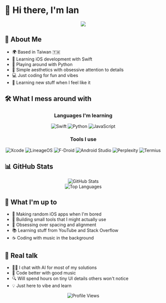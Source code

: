 # 👋 Hi there, I'm Ian

<div align="center">
  <img src="https://readme-typing-svg.herokuapp.com?font=Fira+Code&size=24&pause=1000&color=00D8FF&center=true&vCenter=true&width=435&lines=Welcome+to+my+GitHub!;Vibe+Coding;UI+Perfectionist;Learni[...]">
</div>

## 🚀 About Me

- 🌍 Based in Taiwan 🇹🇼
- 📱 Learning iOS development with Swift
- 🐍 Playing around with Python
- 🎨 Simple aesthetics with obsessive attention to details
- 💻 Just coding for fun and vibes
- 🎯 Learning new stuff when I feel like it



## 🛠️ What I mess around with

<div align="center">

### Languages I'm learning
![Swift](https://img.shields.io/badge/Swift-FA7343?style=for-the-badge&logo=swift&logoColor=white)
![Python](https://img.shields.io/badge/Python-3776AB?style=for-the-badge&logo=python&logoColor=white)
![JavaScript](https://img.shields.io/badge/JavaScript-F7DF1E?style=for-the-badge&logo=javascript&logoColor=black)

### Tools I use

![Xcode](https://img.shields.io/badge/Xcode-007ACC?style=for-the-badge&logo=xcode&logoColor=white)
![LineageOS](https://img.shields.io/badge/LineageOS-167C80?style=for-the-badge&logo=lineageos&logoColor=white)
![F-Droid](https://img.shields.io/badge/F--Droid-1976D2?style=for-the-badge&logo=f-droid&logoColor=white)
![Android Studio](https://img.shields.io/badge/Android%20Studio-3DDC84?style=for-the-badge&logo=android-studio&logoColor=white)
![Perplexity](https://img.shields.io/badge/Perplexity-000000?style=for-the-badge&logo=perplexity&logoColor=white)
![Termius](https://img.shields.io/badge/Termius-19A974?style=for-the-badge&logo=termius&logoColor=white)

</div>

## 📊 GitHub Stats

<div align="center">
  <img src="https://github-readme-stats.vercel.app/api?username=ian20040409&show_icons=true&theme=radical&hide_border=true" alt="GitHub Stats" />
</div>

<div align="center">
  <img src="https://github-readme-stats.vercel.app/api/top-langs/?username=ian20040409&layout=compact&theme=radical&hide_border=true" alt="Top Languages" />
</div>

## 🎯 What I'm up to

- 📱 Making random iOS apps when I'm bored
- 🔧 Building small tools that I might actually use
- 🎨 Obsessing over spacing and alignment
- 📚 Learning stuff from YouTube and Stack Overflow
- ☕ Coding with music in the background

## 🌟 Real talk

- 🤷‍♂️ I chat with AI for most of my solutions
- 🎵 Code better with good music
- 🔍 Will spend hours on tiny UI details others won't notice
- 💡 Just here to vibe and learn

<div align="center">
  <img src="https://komarev.com/ghpvc/?username=ian20040409&color=blueviolet&style=flat-square&label=Profile+Views" alt="Profile Views" />
</div>
